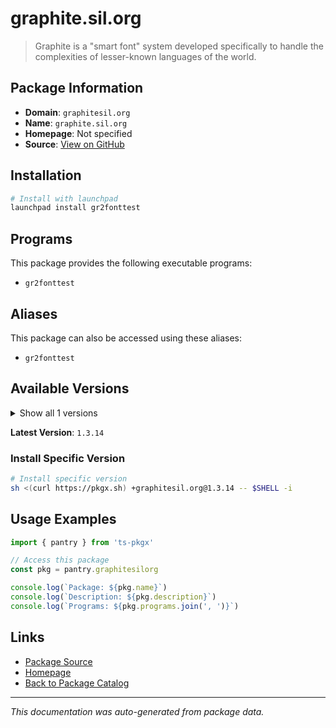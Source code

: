 # graphite.sil.org

> Graphite is a "smart font" system developed specifically to handle the complexities of lesser-known languages of the world.

## Package Information

- **Domain**: `graphitesil.org`
- **Name**: `graphite.sil.org`
- **Homepage**: Not specified
- **Source**: [View on GitHub](https://github.com/pkgxdev/pantry/tree/main/projects/graphite.sil.org/package.yml)

## Installation

```bash
# Install with launchpad
launchpad install gr2fonttest
```

## Programs

This package provides the following executable programs:

- `gr2fonttest`

## Aliases

This package can also be accessed using these aliases:

- `gr2fonttest`

## Available Versions

<details>
<summary>Show all 1 versions</summary>

- `1.3.14`

</details>

**Latest Version**: `1.3.14`

### Install Specific Version

```bash
# Install specific version
sh <(curl https://pkgx.sh) +graphitesil.org@1.3.14 -- $SHELL -i
```

## Usage Examples

```typescript
import { pantry } from 'ts-pkgx'

// Access this package
const pkg = pantry.graphitesilorg

console.log(`Package: ${pkg.name}`)
console.log(`Description: ${pkg.description}`)
console.log(`Programs: ${pkg.programs.join(', ')}`)
```

## Links

- [Package Source](https://github.com/pkgxdev/pantry/tree/main/projects/graphite.sil.org/package.yml)
- [Homepage](#)
- [Back to Package Catalog](../package-catalog.md)

---

*This documentation was auto-generated from package data.*

